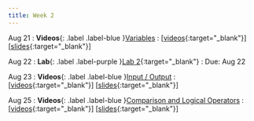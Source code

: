 ```yaml
---
title: Week 2
---
```


Aug 21
: **Videos**{: .label .label-blue }[Variables](https://edstem.org/us/courses/41289/lessons/70362)
  : \[[videos](https://www.youtube.com/playlist?list=PLWGqLlpet_GSNNc0gToqTux7IvS9E4Z91){:target="_blank"}\] \[[slides](https://docs.google.com/presentation/d/18VibgtBz5bWzNzRMdYcqX4U7CnAoTepEnddurexzrBE){:target="_blank"}\]

Aug 22
: **Lab**{: .label .label-purple }[Lab 2](https://edstem.org/us/courses/41289/lessons/72365/slides){:target="_blank"}
  : Due: Aug 22

Aug 23
: **Videos**{: .label .label-blue }[Input / Output](https://edstem.org/us/courses/41289/lessons/70837)
  : \[[videos](https://www.youtube.com/playlist?list=PLWGqLlpet_GSw_IEUt5LMCSxYtgvhy1v8){:target="_blank"}\] \[[slides](https://docs.google.com/presentation/d/1kHH0C4R28_82XThFhm-VXM7Q0miHD9th0Lg3sb8EB9Q){:target="_blank"}\]

Aug 25
: **Videos**{: .label .label-blue }[Comparison and Logical Operators](https://edstem.org/us/courses/41289/lessons/70838)
  : \[[videos](https://www.youtube.com/playlist?list=PLWGqLlpet_GSzjE3RettCKYQSZRkjmxqd){:target="_blank"}\] \[[slides](https://docs.google.com/presentation/d/1LkLEFToWUJgAwXst97tEeB3xxpJsQfZnWDdv82Sbo7M){:target="_blank"}\]
